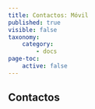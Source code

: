 ```yaml
---
title: Contactos: Móvil
published: true
visible: false
taxonomy:
    category:
        - docs
page-toc:
    active: false
---
```


## Contactos
